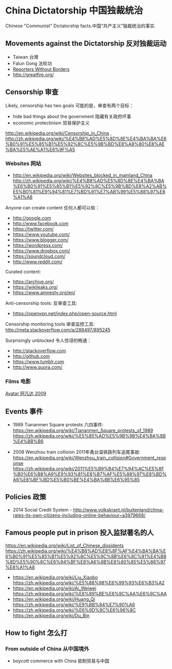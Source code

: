 # China Dictatorship 中国独裁统治

Chinese "Communist" Dictatorship facts.中国“共产主义”独裁统治的事实.

## Movements against the Dictatorship 反对独裁运动

- Taiwan 台灣
- Falun Gong 法轮功
- [Reporters Without Borders](http://en.rsf.org/)
- <http://greatfire.org/>

## Censorship 审查

Likely, censorship has two goals 可能的是，审查有两个目标：

- hide bad things about the government 隐藏有关政府坏事
- economic protectinism 贸易保护主义

<http://en.wikipedia.org/wiki/Censorship_in_China> , <http://zh.wikipedia.org/wiki/%E4%B8%AD%E5%8D%8E%E4%BA%BA%E6%B0%91%E5%85%B1%E5%92%8C%E5%9B%BD%E8%A8%80%E8%AE%BA%E5%AE%A1%E6%9F%A5>

### Websites 网站

- <http://en.wikipedia.org/wiki/Websites_blocked_in_mainland_China> <http://zh.wikipedia.org/wiki/%E4%B8%AD%E5%8D%8E%E4%BA%BA%E6%B0%91%E5%85%B1%E5%92%8C%E5%9B%BD%E8%A2%AB%E5%B0%81%E9%94%81%E7%BD%91%E7%AB%99%E5%88%97%E8%A1%A8>

Anyone can create content 任何人都可以些：

- <http://google.com>
- <http://www.facebook.com>
- <https://twitter.com/>
- <https://www.youtube.com/>
- <https://www.blogger.com/>
- <https://wordpress.com/>
- <https://www.dropbox.com/>
- <https://soundcloud.com/>
- <http://www.reddit.com/>

Curated content:

- <https://archive.org/>
- <https://wikileaks.org/>
- <https://www.amnesty.org/en/>

Anti-censorship tools: 反审查工具:

- <https://openvpn.net/index.php/open-source.html>

Censorship monitoring tools 审查监控工具: <http://meta.stackoverflow.com/a/288497/895245>

Surprisingly unblocked 令人惊讶的畅通：

- <http://stackoverflow.com>
- <http://github.com>
- <https://www.tumblr.com>
- <http://www.quora.com/>

### Films 电影

[Avatar 阿凡达 2009](http://en.wikipedia.org/wiki/Avatar_%282009_film%29)

## Events 事件

- 1989 Tiananmen Square protests 六四事件: <https://en.wikipedia.org/wiki/Tiananmen_Square_protests_of_1989> <https://zh.wikipedia.org/wiki/%E5%85%AD%E5%9B%9B%E4%BA%8B%E4%BB%B6>

- 2008 Wenzhou train collision 2011年甬台温铁路列车追尾事故: <https://en.wikipedia.org/wiki/Wenzhou_train_collision#Government_response> <https://zh.wikipedia.org/wiki/2011%E5%B9%B4%E7%94%AC%E5%8F%B0%E6%B8%A9%E9%93%81%E8%B7%AF%E5%88%97%E8%BD%A6%E8%BF%BD%E5%B0%BE%E4%BA%8B%E6%95%85>

## Policies 政策

- 2014 Social Credit System - <http://www.volkskrant.nl/buitenland/china-rates-its-own-citizens-including-online-behaviour~a3979668/>

## Famous people put in prison 投入监狱著名的人

<https://en.wikipedia.org/wiki/List_of_Chinese_dissidents> <https://zh.wikipedia.org/wiki/%E4%B8%AD%E8%8F%AF%E4%BA%BA%E6%B0%91%E5%85%B1%E5%92%8C%E5%9C%8B%E6%8C%81%E4%B8%8D%E5%90%8C%E6%94%BF%E8%A6%8B%E8%80%85%E5%88%97%E8%A1%A8>

- <https://en.wikipedia.org/wiki/Liu_Xiaobo> <https://zh.wikipedia.org/wiki/%E5%88%98%E6%99%93%E6%B3%A2>
- <https://en.wikipedia.org/wiki/Ai_Weiwei> <https://zh.wikipedia.org/wiki/%E8%89%BE%E6%9C%AA%E6%9C%AA>
- <https://en.wikipedia.org/wiki/Huang_Qi> <https://zh.wikipedia.org/wiki/%E9%BB%84%E7%90%A6>
- <https://zh.wikipedia.org/wiki/%E6%9D%9C%E6%96%8C> <https://en.wikipedia.org/wiki/Du_Bin>

## How to fight 怎么打

### From outside of China 从中国境外

- boycott commerce with China 抵制贸易与中国
